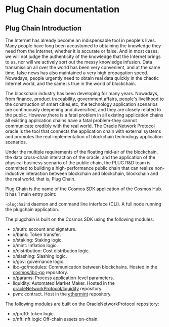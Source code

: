 # Plug Chain documentation

## Plug Chain Introduction

The Internet has already become an indispensable tool in people's lives. Many people have long been accustomed to obtaining the knowledge they need from the Internet, whether it is accurate or false. And in most cases, we will not judge the authenticity of the knowledge that the Internet brings to us, nor will we actively sort out the messy knowledge infusion. Data transmission all over the world has been very convenient, and at the same time, false news has also maintained a very high propagation speed. Nowadays, people urgently need to obtain real data quickly in the chaotic Internet world, and the same is true in the world of blockchain.

The blockchain industry has been developing for many years. Nowadays, from finance, product traceability, government affairs, people's livelihood to the construction of smart cities,etc,  the technology application scenarios are continuously deepening and diversified, and they are closely related to the public. However,there is a fatal problem in all existing application chains all existing application chains have a fatal problem-they cannot communicate credibly with the real world. The Oracle Network Protocol oracle is the tool that connects the application chain with external systems and promotes the real implementation of blockchain technology application scenarios.

Under the multiple requirements of the floating mid-air of the blockchain, the data cross-chain interaction of the oracle, and the application of the physical business scenario of the public chain, the PLUG R&D team is committed to building a high-performance public chain that can realize non-inductive interaction between blockchain and blockchain, blockchain and the real world. that is, Plug Chain.

Plug Chain is the name of the Cosmos SDK application of the Cosmos Hub. It has 1 main entry point:

-`plugchaind` daemon and command line interface (CLI). A full node running the plugchain application.

The plugchain is built on the Cosmos SDK using the following modules:

- x/auth: account and signature.
- x/bank: Token transfer.
- x/staking: Staking logic.
- x/mint: Inflation logic.
- x/distribution: Cost distribution logic.
- x/slashing: Slashing logic.
- x/gov: governance logic.
- ibc-go/modules: Communication between blockchains. Hosted in the [cosmos/ibc-go](https://github.com/cosmos/ibc-go) repository.
- x/params: Process application-level parameters.
- liquidity:  Automated Market Maker. Hosted in the [oracleNetworkProtocol/liquidity](https://github.com/oracleNetworkProtocol/liquidity) repository.
- pvm: contract. Host in the [ethermint](https://github.com/evmos/ethermint) repository.

The following modules are built on the OracleNetworkProtocol repository:

- x/prc10: token logic.
- x/nft: nft logic Off-chain assets on-chain.